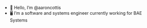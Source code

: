 - 👋 Hello, I’m @aaroncottis
- 🖥 I’m a software and systems engineer currently working for BAE Systems
